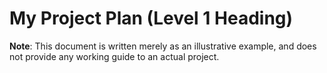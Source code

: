 # My Project Plan (Level 1 Heading)
**Note**: This document is written merely as an illustrative example, and does not provide
any working guide to an actual project.
